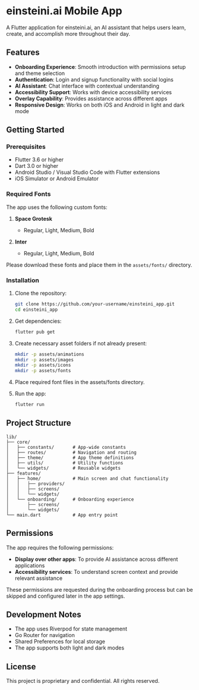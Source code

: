 # einsteini.ai Mobile App

A Flutter application for einsteini.ai, an AI assistant that helps users learn, create, and accomplish more throughout their day.

## Features

- **Onboarding Experience**: Smooth introduction with permissions setup and theme selection
- **Authentication**: Login and signup functionality with social logins
- **AI Assistant**: Chat interface with contextual understanding
- **Accessibility Support**: Works with device accessibility services
- **Overlay Capability**: Provides assistance across different apps
- **Responsive Design**: Works on both iOS and Android in light and dark mode

## Getting Started

### Prerequisites

- Flutter 3.6 or higher
- Dart 3.0 or higher
- Android Studio / Visual Studio Code with Flutter extensions
- iOS Simulator or Android Emulator

### Required Fonts

The app uses the following custom fonts:

1. **Space Grotesk**
   - Regular, Light, Medium, Bold

2. **Inter**
   - Regular, Light, Medium, Bold

Please download these fonts and place them in the `assets/fonts/` directory.

### Installation

1. Clone the repository:
   ```bash
   git clone https://github.com/your-username/einsteini_app.git
   cd einsteini_app
   ```

2. Get dependencies:
   ```bash
   flutter pub get
   ```

3. Create necessary asset folders if not already present:
   ```bash
   mkdir -p assets/animations
   mkdir -p assets/images
   mkdir -p assets/icons
   mkdir -p assets/fonts
   ```

4. Place required font files in the assets/fonts directory.

5. Run the app:
   ```bash
   flutter run
   ```

## Project Structure

```
lib/
├── core/
│   ├── constants/       # App-wide constants
│   ├── routes/          # Navigation and routing
│   ├── theme/           # App theme definitions
│   ├── utils/           # Utility functions
│   └── widgets/         # Reusable widgets
├── features/
│   ├── home/            # Main screen and chat functionality
│   │   ├── providers/
│   │   ├── screens/
│   │   └── widgets/
│   └── onboarding/      # Onboarding experience
│       ├── screens/
│       └── widgets/
└── main.dart            # App entry point
```

## Permissions

The app requires the following permissions:

- **Display over other apps**: To provide AI assistance across different applications
- **Accessibility services**: To understand screen context and provide relevant assistance

These permissions are requested during the onboarding process but can be skipped and configured later in the app settings.

## Development Notes

- The app uses Riverpod for state management
- Go Router for navigation
- Shared Preferences for local storage
- The app supports both light and dark modes

## License

This project is proprietary and confidential. All rights reserved.
